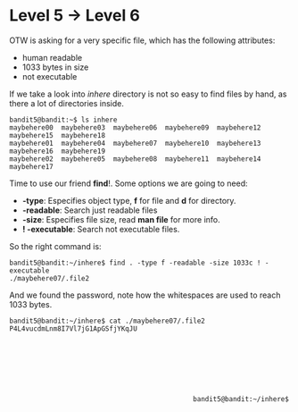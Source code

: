 # Level 5 -> Level 6

OTW is asking for a very specific file, which has the following attributes:

 - human readable
 - 1033 bytes in size
 - not executable

If we take a look into *inhere* directory is not so easy to find files by hand, as there a lot of directories inside.

```console
bandit5@bandit:~$ ls inhere
maybehere00  maybehere03  maybehere06  maybehere09  maybehere12  maybehere15  maybehere18
maybehere01  maybehere04  maybehere07  maybehere10  maybehere13  maybehere16  maybehere19
maybehere02  maybehere05  maybehere08  maybehere11  maybehere14  maybehere17
```

Time to use our friend **find**!. Some options we are going to need:
 - **-type**: Especifies object type, **f** for file and **d** for directory.
 - **-readable**: Search just readable files
 - **-size**: Especifies file size, read **man file** for more info. 
 - **! -executable**: Search not executable files.

So the right command is:
```console
bandit5@bandit:~/inhere$ find . -type f -readable -size 1033c ! -executable
./maybehere07/.file2
```
And we found the password, note how the whitespaces are used to reach 1033 bytes.
```console
bandit5@bandit:~/inhere$ cat ./maybehere07/.file2
P4L4vucdmLnm8I7Vl7jG1ApGSfjYKqJU








                                              bandit5@bandit:~/inhere$
```
